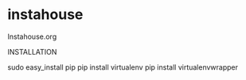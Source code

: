 # instahouse
Instahouse.org




INSTALLATION

sudo easy_install pip
pip install virtualenv
pip install virtualenvwrapper




